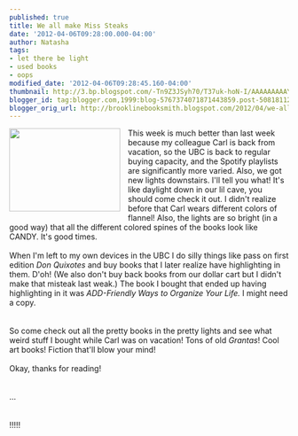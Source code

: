 ```yaml
---
published: true
title: We all make Miss Steaks
date: '2012-04-06T09:28:00.000-04:00'
author: Natasha
tags:
- let there be light
- used books
- oops
modified_date: '2012-04-06T09:28:45.160-04:00'
thumbnail: http://3.bp.blogspot.com/-Tn9Z3JSyh70/T37uk-hoN-I/AAAAAAAAAY4/jUfzz5T5tgQ/s72-c/BSOD.gif
blogger_id: tag:blogger.com,1999:blog-5767374071871443859.post-5081811295157961081
blogger_orig_url: http://brooklinebooksmith.blogspot.com/2012/04/we-all-make-miss-steaks.html
---
```


<a href="http://3.bp.blogspot.com/-Tn9Z3JSyh70/T37uk-hoN-I/AAAAAAAAAY4/jUfzz5T5tgQ/s1600/BSOD.gif" imageanchor="1" style="clear: left; float: left; margin-bottom: 1em; margin-right: 1em;"><img border="0" height="150" src="http://3.bp.blogspot.com/-Tn9Z3JSyh70/T37uk-hoN-I/AAAAAAAAAY4/jUfzz5T5tgQ/s200/BSOD.gif" width="200" /></a>This week is much better than last week because my colleague Carl is back from vacation, so the UBC is back to regular buying capacity, and the Spotify playlists are significantly more varied. Also, we got new lights downstairs. I'll tell you what! It's like daylight down in our lil cave, you should come check it out. I didn't realize before that Carl wears different colors of flannel! Also, the lights are so bright (in a good way) that all the different colored spines of the books look like CANDY. It's good times.<br /><br />When I'm left to my own devices in the UBC I do silly things like pass on first edition <i>Don Quixotes</i> and buy books that I later realize have highlighting in them. D'oh! (We also don't buy back books from our dollar cart but I didn't make that misteak last weak.) The book I bought that ended up having highlighting in it was&nbsp;<i>ADD-Friendly Ways to Organize Your Life.&nbsp;</i>I might need a copy<i>.</i><br /><i><br /></i><br />So come check out all the pretty books in the pretty lights and see what weird stuff I bought while Carl was on vacation! Tons of old <i>Grantas</i>! Cool art books! Fiction that'll blow your mind!<br /><br />Okay, thanks for reading!<br /><br /><br />...<br /><br /><br />!!!!!